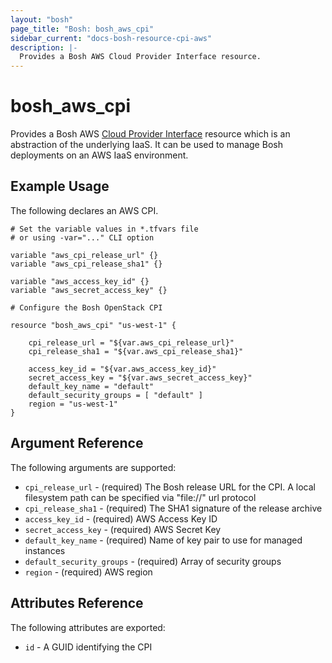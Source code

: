 ```yaml
---
layout: "bosh"
page_title: "Bosh: bosh_aws_cpi"
sidebar_current: "docs-bosh-resource-cpi-aws"
description: |-
  Provides a Bosh AWS Cloud Provider Interface resource.
---
```


# bosh\_aws\_cpi

Provides a Bosh AWS [Cloud Provider Interface](http://bosh.io/docs) resource which is an abstraction of the underlying IaaS. It can be used to manage Bosh deployments on an AWS IaaS environment.

## Example Usage

The following declares an AWS CPI.

```
# Set the variable values in *.tfvars file
# or using -var="..." CLI option

variable "aws_cpi_release_url" {}
variable "aws_cpi_release_sha1" {}

variable "aws_access_key_id" {}
variable "aws_secret_access_key" {}

# Configure the Bosh OpenStack CPI

resource "bosh_aws_cpi" "us-west-1" {
    
    cpi_release_url = "${var.aws_cpi_release_url}"
    cpi_release_sha1 = "${var.aws_cpi_release_sha1}"
        
    access_key_id = "${var.aws_access_key_id}"
    secret_access_key = "${var.aws_secret_access_key}"
    default_key_name = "default"
    default_security_groups = [ "default" ]
    region = "us-west-1"
}
```

## Argument Reference

The following arguments are supported:

* `cpi_release_url` - (required) The Bosh release URL for the CPI. A local filesystem path can be specified via "file://" url protocol
* `cpi_release_sha1` - (required) The SHA1 signature of the release archive
* `access_key_id` - (required) AWS Access Key ID
* `secret_access_key` - (required) AWS Secret Key
* `default_key_name` - (required) Name of key pair to use for managed instances
* `default_security_groups` - (required) Array of security groups
* `region` - (required) AWS region

## Attributes Reference

The following attributes are exported:

* `id` - A GUID identifying the CPI
